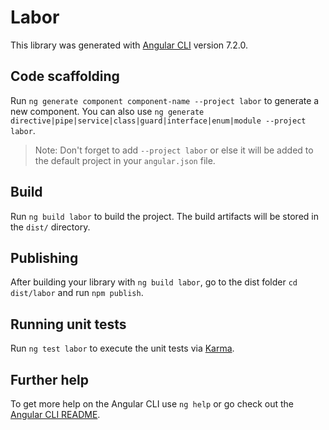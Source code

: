 # Labor

This library was generated with [Angular CLI](https://github.com/angular/angular-cli) version 7.2.0.

## Code scaffolding

Run `ng generate component component-name --project labor` to generate a new component. You can also use `ng generate directive|pipe|service|class|guard|interface|enum|module --project labor`.
> Note: Don't forget to add `--project labor` or else it will be added to the default project in your `angular.json` file. 

## Build

Run `ng build labor` to build the project. The build artifacts will be stored in the `dist/` directory.

## Publishing

After building your library with `ng build labor`, go to the dist folder `cd dist/labor` and run `npm publish`.

## Running unit tests

Run `ng test labor` to execute the unit tests via [Karma](https://karma-runner.github.io).

## Further help

To get more help on the Angular CLI use `ng help` or go check out the [Angular CLI README](https://github.com/angular/angular-cli/blob/master/README.md).
